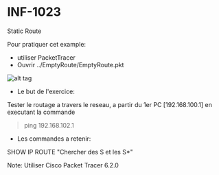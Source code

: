 # INF-1023

Static Route

Pour pratiquer cet example:
- utiliser PacketTracer
- Ouvrir ../EmptyRoute/EmptyRoute.pkt

![alt tag](https://github.com/setrar/INF-1023/blob/master/2.StaticRoute/StaticRoute.png)

* Le but de l'exercice:

Tester le routage a travers le reseau, a partir du 1er PC [192.168.100.1] en executant la commande

> ping 192.168.102.1 

* Les commandes a retenir:

SHOW IP ROUTE                "Chercher des S et les S*"

Note: Utiliser Cisco Packet Tracer 6.2.0

